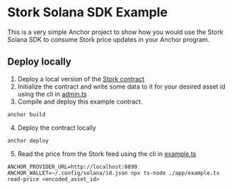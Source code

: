 # Stork Solana SDK Example
This is a very simple Anchor project to show how you would use the Stork Solana SDK to consume Stork price updates in your Anchor program.

## Deploy locally
1. Deploy a local version of the [Stork contract](../../contracts/solana) 
2. Initialize the contract and write some data to it for your desired asset id using the cli in [admin.ts](../../contracts/solana/app/admin.ts)
3. Compile and deploy this example contract.
```
anchor build
```
4. Deploy the contract locally
```
anchor deploy
```
5. Read the price from the Stork feed using the cli in [example.ts](example.ts)
```
ANCHOR_PROVIDER_URL=http://localhost:8899 ANCHOR_WALLET=~/.config/solana/id.json npx ts-node ./app/example.ts read-price <encoded_asset_id>
```